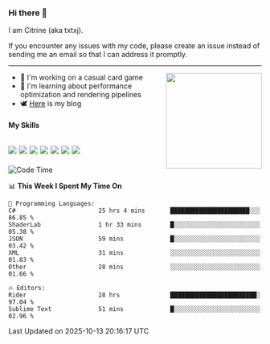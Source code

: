 ### Hi there 👋

I am Citrine (aka txtxj).

If you encounter any issues with my code, please create an issue instead of sending me an email so that I can address it promptly.

---

<img align="right" height="190" src="http://github-profile-summary-cards.vercel.app/api/cards/stats?username=txtxj&theme=vue">

- 🌱 I'm working on a casual card game
- 📖 I'm learning about performance optimization and rendering pipelines
- 🕊️ [Here](https://txtxj.top) is my blog

#### My Skills

![](https://img.shields.io/badge/Unity-000000?logo=unity&logoColor=fff)
![](https://img.shields.io/badge/C%23-239120?logo=csharp&logoColor=fff)
![](https://img.shields.io/badge/Python-3e74a2?logo=python&logoColor=fff)
![](https://img.shields.io/badge/C++-65318e?logo=cplusplus&logoColor=fff)
![](https://img.shields.io/badge/Vue-4FC08D?logo=vuedotjs&logoColor=fff)
![](https://img.shields.io/badge/Blender-f5792a?logo=blender&logoColor=fff)
![](https://img.shields.io/badge/MS%20SQL-cc2927?logo=microsoftsqlserver&logoColor=fff)
---

<!--START_SECTION:waka-->
![Code Time](http://img.shields.io/badge/Code%20Time-3%2C470%20hrs%208%20mins-blue)

📊 **This Week I Spent My Time On** 

```text
💬 Programming Languages: 
C#                       25 hrs 4 mins       ██████████████████████░░░   86.85 % 
ShaderLab                1 hr 33 mins        █░░░░░░░░░░░░░░░░░░░░░░░░   05.38 % 
JSON                     59 mins             █░░░░░░░░░░░░░░░░░░░░░░░░   03.42 % 
XML                      31 mins             ░░░░░░░░░░░░░░░░░░░░░░░░░   01.83 % 
Other                    28 mins             ░░░░░░░░░░░░░░░░░░░░░░░░░   01.66 % 

🔥 Editors: 
Rider                    28 hrs              ████████████████████████░   97.04 % 
Sublime Text             51 mins             █░░░░░░░░░░░░░░░░░░░░░░░░   02.96 % 
```


 Last Updated on 2025-10-13 20:16:17 UTC
<!--END_SECTION:waka-->
